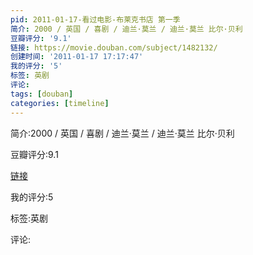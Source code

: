 ```yaml
---
pid: 2011-01-17-看过电影-布莱克书店 第一季
简介: 2000 / 英国 / 喜剧 / 迪兰·莫兰 / 迪兰·莫兰 比尔·贝利
豆瓣评分: '9.1'
链接: https://movie.douban.com/subject/1482132/
创建时间: '2011-01-17 17:17:47'
我的评分: '5'
标签: 英剧
评论:
tags: [douban]
categories: [timeline]
---
```

简介:2000 / 英国 / 喜剧 / 迪兰·莫兰 / 迪兰·莫兰 比尔·贝利

豆瓣评分:9.1

[链接](https://movie.douban.com/subject/1482132/)

我的评分:5

标签:英剧

评论:


